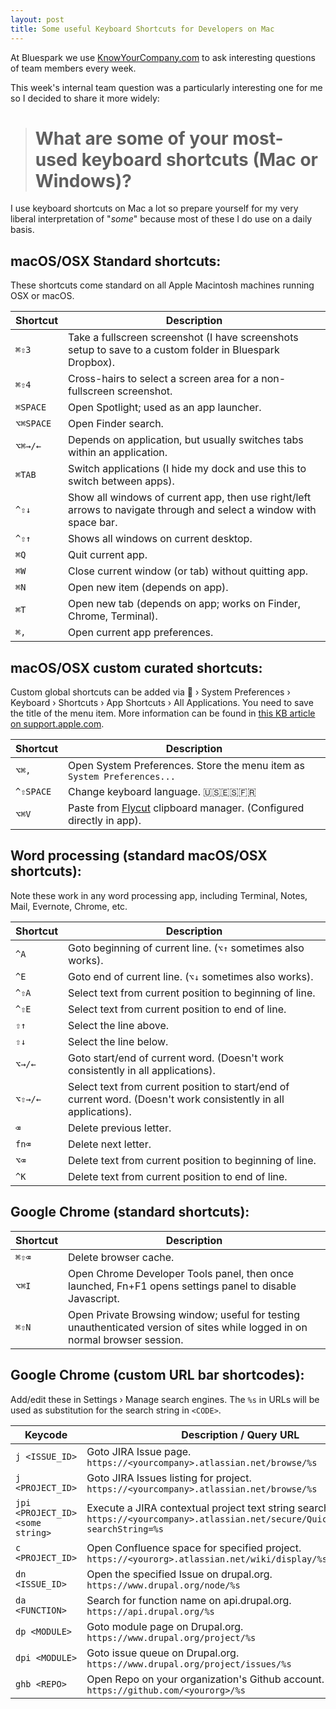 ```yaml
---
layout: post
title: Some useful Keyboard Shortcuts for Developers on Mac
---
```


At Bluespark we use [KnowYourCompany.com](https://knowyourcompany.com) to ask interesting questions of team members every week.

This week's internal team question was a particularly interesting one for me so I decided to share it more widely:

> # What are some of your most-used keyboard shortcuts (Mac or Windows)?    

I use keyboard shortcuts on Mac a lot so prepare yourself for my very liberal
interpretation of "*some*" because most of these I do use on a daily basis.

## macOS/OSX Standard shortcuts:

These shortcuts come standard on all Apple Macintosh machines running OSX or macOS.

Shortcut | Description
----- | -----
`⌘⇧3` | Take a fullscreen screenshot (I have screenshots setup to save to a custom folder in Bluespark Dropbox). 
`⌘⇧4` | Cross-hairs to select a screen area for a non-fullscreen screenshot. 
`⌘SPACE` | Open Spotlight; used as an app launcher. 
`⌥⌘SPACE` | Open Finder search. 
`⌥⌘→/←` | Depends on application, but usually switches tabs within an application. 
`⌘TAB` | Switch applications (I hide my dock and use this to switch between apps). 
`^⇧↓` | Show all windows of current app, then use right/left arrows to navigate through and select a window with space bar. 
`^⇧↑` | Shows all windows on current desktop. 
`⌘Q` | Quit current app. 
`⌘W` | Close current window (or tab) without quitting app. 
`⌘N` | Open new item (depends on app). 
`⌘T` | Open new tab (depends on app; works on Finder, Chrome, Terminal). 
`⌘,` | Open current app preferences.

## macOS/OSX custom curated shortcuts:

Custom global shortcuts can be added via  › System Preferences › Keyboard › Shortcuts ›
App Shortcuts › All Applications.  You need to save the title of the menu item. More information
can be found in [this KB article on support.apple.com](https://support.apple.com/kb/PH25372).

Shortcut | Description
----- | -----
`⌥⌘,` | Open System Preferences. Store the menu item as `System Preferences...`
`^⇧SPACE` | Change keyboard language. 🇺🇸🇪🇸🇫🇷
`⌥⌘V` | Paste from [Flycut](https://itunes.apple.com/us/app/flycut-clipboard-manager/id442160987?mt=12) clipboard manager. (Configured directly in app).

## Word processing (standard macOS/OSX shortcuts): 

Note these work in any word processing app, including Terminal, Notes, Mail, Evernote, Chrome, etc. 

Shortcut | Description
----- | -----
`^A` | Goto beginning of current line. (`⌥↑` sometimes also works).
`^E` | Goto end of current line. (`⌥↓` sometimes also works).
`^⇧A` | Select text from current position to beginning of line. 
`^⇧E` | Select text from current position to end of line.
`⇧↑` | Select the line above. 
`⇧↓` | Select the line below.
`⌥→/←` | Goto start/end of current word. (Doesn't work consistently in all applications).
`⌥⇧→/←` | Select text from current position to start/end of current word. (Doesn't work consistently in all applications).
`⌫` | Delete previous letter.
`fn⌫` | Delete next letter.
`⌥⌫` | Delete text from current position to beginning of line.
`^K` | Delete text from current position to end of line.

## Google Chrome (standard shortcuts): 

Shortcut | Description
----- | -----
`⌘⇧⌫` | Delete browser cache.
`⌥⌘I` | Open Chrome Developer Tools panel, then once launched, Fn+F1 opens settings panel to disable Javascript.
`⌘⇧N` | Open Private Browsing window; useful for testing unauthenticated version of sites while logged in on normal browser session.

## Google Chrome (custom URL bar shortcodes):

Add/edit these in Settings › Manage search engines.  The `%s` in URLs will be used as substitution for the search string in `<CODE>`.

Keycode |  Description / Query URL
---------- | ---------------------
`j <ISSUE_ID>` | Goto JIRA Issue page. <br> `https://<yourcompany>.atlassian.net/browse/%s`
`j <PROJECT_ID>` | Goto JIRA Issues listing for project. <br> `https://<yourcompany>.atlassian.net/browse/%s`
`jpi <PROJECT_ID> <some string>` | Execute a JIRA contextual project text string search. <br> `https://<yourcompany>.atlassian.net/secure/QuickSearch.jspa?searchString=%s`
`c <PROJECT_ID>` | Open Confluence space for specified project. <br> `https://<yourorg>.atlassian.net/wiki/display/%s`
`dn <ISSUE_ID>` | Open the specified Issue on drupal.org. <br> `https://www.drupal.org/node/%s`
`da <FUNCTION>` | Search for function name on api.drupal.org. <br>  `https://api.drupal.org/%s`
`dp <MODULE>` | Goto module page on Drupal.org. <br> `https://www.drupal.org/project/%s`
`dpi <MODULE>` | Goto issue queue on Drupal.org. <br> `https://www.drupal.org/project/issues/%s`
`ghb <REPO>` | Open Repo on your organization's Github account. <br> `https://github.com/<yourorg>/%s`
